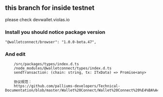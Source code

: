 ## this branch for inside testnet
please check devwallet.violas.io

### Install you should notice package version
```
"@walletconnect/browser": "1.0.0-beta.47",
```
### And edit
```
    /src/packages/types/index.d.ts
    /node_modules/@walletconnect/types/index.d.ts
    sendTransaction: (chain: string, tx: ITxData) => Promise<any>

    协议规范：
    https://github.com/palliums-developers/Technical-Documentation/blob/master/Wallet%20Connect/Wallet%20Connect%20%E4%BA%A4%E4%BA%92%E5%8D%8F%E8%AE%AE%E8%A7%84%E8%8C%83.md
```